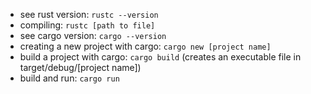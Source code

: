 - see rust version: `rustc --version`
- compiling: `rustc [path to file]`
- see cargo version: `cargo --version`
- creating a new project with cargo: `cargo new [project name]`
- build a project with cargo: `cargo build` (creates an executable file in target/debug/[project name])
- build and run: `cargo run`
